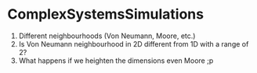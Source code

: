 # ComplexSystemsSimulations

1. Different neighbourhoods (Von Neumann, Moore, etc.)
2. Is Von Neumann neighbourhood in 2D different from 1D with a range of 2?
3. What happens if we heighten the dimensions even Moore ;p